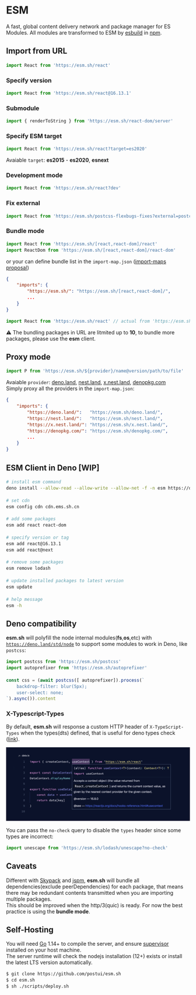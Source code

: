 # ESM

A fast, global content delivery network and package manager for ES Modules. All modules are transformed to ESM by [esbuild](https://github.com/evanw/esbuild) in [npm](http://npmjs.org/).

## Import from URL
```javascript
import React from 'https://esm.sh/react'
```

### Specify version
```javascript
import React from 'https://esm.sh/react@16.13.1'
```

### Submodule
```javascript
import { renderToString } from 'https://esm.sh/react-dom/server'
```

### Specify ESM target
```javascript
import React from 'https://esm.sh/react?target=es2020'
```
Avaiable `target`: **es2015** - **es2020**, **esnext**

### Development mode
```javascript
import React from 'https://esm.sh/react?dev'
```

### Fix external
```javascript
import React from 'https://esm.sh/postcss-flexbugs-fixes?external=postcss'
```

### Bundle mode
```javascript
import React from 'https://esm.sh/[react,react-dom]/react'
import ReactDom from 'https://esm.sh/[react,react-dom]/react-dom'
```
or your can define bundle list in the `import-map.json` ([import-maps proposal](https://github.com/WICG/import-maps))
```json
{
    "imports": {
        "https://esm.sh/": "https://esm.sh/[react,react-dom]/",
        ...
    }
}
```
```javascript
import React from 'https://esm.sh/react' // actual from 'https://esm.sh/[react,react-dom]/react'
```

⚠️ The bundling packages in URL are litmited up to **10**, to bundle more packages, please use the **esm** client.

## Proxy mode
```javascript
import P from 'https://esm.sh/${provider}/name@version/path/to/file'
```
Avaiable `provider`: [deno.land](https://deno.land), [nest.land](https://nest.land), [x.nest.land](https://x.nest.land), [denopkg.com](https://denopkg.com)
<br>
Simply proxy all the providers in the `import-map.json`:
```json
{
    "imports": {
        "https://deno.land/":   "https://esm.sh/deno.land/",
        "https://nest.land/":   "https://esm.sh/nest.land/",
        "https://x.nest.land/": "https://esm.sh/x.nest.land/",
        "https://denopkg.com/": "https://esm.sh/denopkg.com/",
        ...
    }
}
```

## ESM Client in Deno [WIP]

```bash
# install esm command
deno install --allow-read --allow-write --allow-net -f -n esm https://deno.land/x/esm/cli.ts

# set cdn
esm config cdn cdn.ems.sh.cn

# add some packages
esm add react react-dom

# specify version or tag
esm add react@16.13.1
esm add react@next

# remove some packages
esm remove lodash

# update installed packages to latest version
esm update

# help message
esm -h
```

## Deno compatibility

**esm.sh** will polyfill the node internal modules(**fs**,**os**,etc) with [`https://deno.land/std/node`](https://deno.land/std/node) to support some modules to work in Deno, like `postcss`:

```javascript
import postcss from 'https://esm.sh/postcss'
import autoprefixer from 'https://esm.sh/autoprefixer'

const css = (await postcss([ autoprefixer]).process(`
    backdrop-filter: blur(5px);
    user-select: none;
`).async()).content
```

### X-Typescript-Types

By default, **esm.sh** will response a custom HTTP header of `X-TypeScript-Types` when the types(dts) defined, that is useful for deno types check ([link](https://deno.land/manual/getting_started/typescript#x-typescript-types-custom-header)).

![figure #1](./assets/figure-1.png)

You can pass the `no-check` query to disable the `types` header since some types are incorrect:

```javascript
import unescape from 'https://esm.sh/lodash/unescape?no-check'
```

## Caveats

Different with [Skypack](https://skypack.dev) and [jspm](https://jspm.org), **esm.sh** will bundle all dependencies(exclude peerDependencies) for each package, that means there may be redundant contents transmitted when you are importing multiple packages.<br>
This should be improved when the http/3(quic) is ready. For now the best practice is using the **bundle mode**.

## Self-Hosting

You will need [Go](https://golang.org/dl) 1.14+ to compile the server, and ensure [supervisor](http://supervisord.org/) installed on your host machine.<br>
The server runtime will check the nodejs installation (12+) exists or install the latest LTS version automatically.

```bash
$ git clone https://github.com/postui/esm.sh
$ cd esm.sh
$ sh ./scripts/deploy.sh
```
